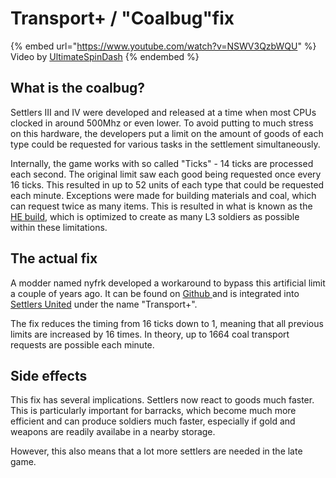 # Transport+ / "Coalbug"fix

{% embed url="https://www.youtube.com/watch?v=NSWV3QzbWQU" %}
Video by [UltimateSpinDash](https://www.youtube.com/channel/UCXRXmtOKDS3iX2QJDCffwLA)
{% endembed %}

## What is the coalbug?

Settlers III and IV were developed and released at a time when most CPUs clocked in around 500Mhz or even lower. To avoid putting to much stress on this hardware, the developers put a limit on the amount of goods of each type could be requested for various tasks in the settlement simultaneously.&#x20;

Internally, the game works with so called "Ticks" - 14 ticks are processed each second. The original limit saw each good being requested once every 16 ticks. This resulted in up to 52 units of each type that could be requested each minute. Exceptions were made for building materials and coal, which can request twice as many items. This is resulted in what is known as the [HE build](../produktionsverhaeltnisse/he-maximum-buildup-2-1-gold.md), which is optimized to create as many L3 soldiers as possible within these limitations.

## The actual fix

A modder named nyfrk developed a workaround to bypass this artificial limit a couple of years ago. It can be found on [Github ](https://github.com/nyfrk/Settlers4-Coalfix)and is integrated into [Settlers United](settlers-united.md) under the name "Transport+".&#x20;

The fix reduces the timing from 16 ticks down to 1, meaning that all previous limits are increased by 16 times. In theory, up to 1664 coal transport requests are possible each minute.

## Side effects

This fix has several implications. Settlers now react to goods much faster. This is particularly important for barracks, which become much more efficient and can produce soldiers much faster, especially if gold and weapons are readily availabe in a nearby storage.

However, this also means that a lot more settlers are needed in the late game.
